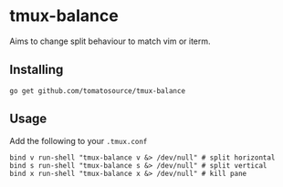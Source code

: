 # tmux-balance

Aims to change split behaviour to match vim or iterm.

## Installing

`go get github.com/tomatosource/tmux-balance`

## Usage

Add the following to your `.tmux.conf`

```
bind v run-shell "tmux-balance v &> /dev/null" # split horizontal
bind s run-shell "tmux-balance s &> /dev/null" # split vertical
bind x run-shell "tmux-balance x &> /dev/null" # kill pane
```

